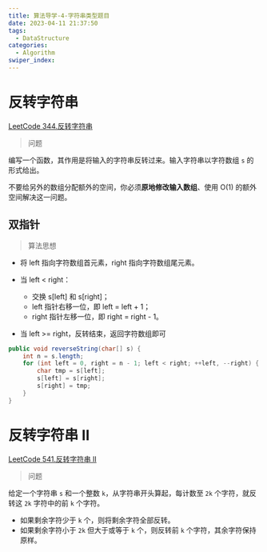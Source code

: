 ```yaml
---
title: 算法导学-4-字符串类型题目
date: 2023-04-11 21:37:50
tags: 
  - DataStructure
categories: 
  - Algorithm
swiper_index: 
---
```


# 反转字符串

[LeetCode 344.反转字符串](https://leetcode.cn/problems/reverse-string/)

> 问题

编写一个函数，其作用是将输入的字符串反转过来。输入字符串以字符数组 `s` 的形式给出。

不要给另外的数组分配额外的空间，你必须**原地修改输入数组**、使用 O(1) 的额外空间解决这一问题。

## 双指针

> 算法思想

* 将 left 指向字符数组首元素，right 指向字符数组尾元素。
* 当 left < right：
  * 交换 s[left] 和 s[right]；
  * left 指针右移一位，即 left = left + 1；
  * right 指针左移一位，即 right = right - 1。

* 当 left >= right，反转结束，返回字符数组即可

```java
public void reverseString(char[] s) {
    int n = s.length;
    for (int left = 0, right = n - 1; left < right; ++left, --right) {
        char tmp = s[left];
        s[left] = s[right];
        s[right] = tmp;
    }
}
```

# 反转字符串 Ⅱ
[LeetCode 541.反转字符串 II](https://leetcode.cn/problems/reverse-string-ii/)

> 问题

给定一个字符串 `s` 和一个整数 `k`，从字符串开头算起，每计数至 `2k` 个字符，就反转这 `2k` 字符中的前 `k` 个字符。

* 如果剩余字符少于 `k` 个，则将剩余字符全部反转。
* 如果剩余字符小于 `2k` 但大于或等于 `k` 个，则反转前 `k` 个字符，其余字符保持原样。



